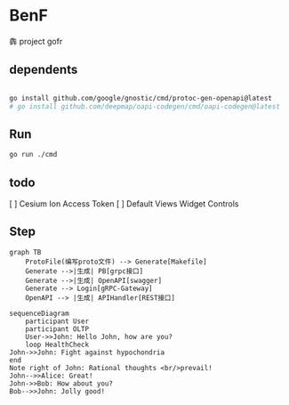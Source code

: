# BenF
犇 project gofr

## dependents

```bash

go install github.com/google/gnostic/cmd/protoc-gen-openapi@latest
# go install github.com/deepmap/oapi-codegen/cmd/oapi-codegen@latest
```

## Run

``` bash
go run ./cmd
```

## todo
 [ ] Cesium Ion Access Token
 [ ] Default Views Widget Controls 
 
## Step
```mermaid
graph TB
    ProtoFile(编写proto文件) --> Generate[Makefile]
    Generate -->|生成| PB[grpc接口]
    Generate -->|生成| OpenAPI[swagger]
    Generate --> Login[gRPC-Gateway]
    OpenAPI --> |生成| APIHandler[REST接口]

 ```

```mermaid
sequenceDiagram
    participant User
    participant OLTP
    User->>John: Hello John, how are you?
    loop HealthCheck
John->>John: Fight against hypochondria
end
Note right of John: Rational thoughts <br/>prevail!
John-->>Alice: Great!
John->>Bob: How about you?
Bob-->>John: Jolly good!

```